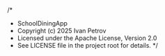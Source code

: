 /*
 * SchoolDiningApp
 * Copyright (c) 2025 Ivan Petrov
 * Licensed under the Apache License, Version 2.0
 * See LICENSE file in the project root for details.
 */
